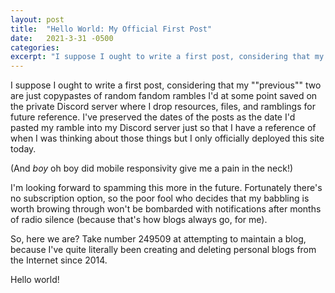 ```yaml
---
layout: post
title:  "Hello World: My Official First Post"
date:   2021-3-31 -0500
categories: 
excerpt: "I suppose I ought to write a first post, considering that my \"\"previous\"\" two are just copypastes of random fandom rambles I'd at some point saved on the private Discord server where I drop resources, files, and ramblings for future reference."
---
```


I suppose I ought to write a first post, considering that my ""previous"" two are just copypastes of random fandom rambles I'd at some point saved on the private Discord server where I drop resources, files, and ramblings for future reference. I've preserved the dates of the posts as the date I'd pasted my ramble into my Discord server just so that I have a reference of when I was thinking about those things but I only officially deployed this site today.   

(And *boy* oh boy did mobile responsivity give me a pain in the neck!)  

I'm looking forward to spamming this more in the future. Fortunately there's no subscription option, so the poor fool who decides that my babbling is worth browing through won't be bombarded with notifications after months of radio silence (because that's how blogs always go, for me).  

So, here we are? Take number 249509 at attempting to maintain a blog, because I've quite literally been creating and deleting personal blogs from the Internet since 2014.  

Hello world!